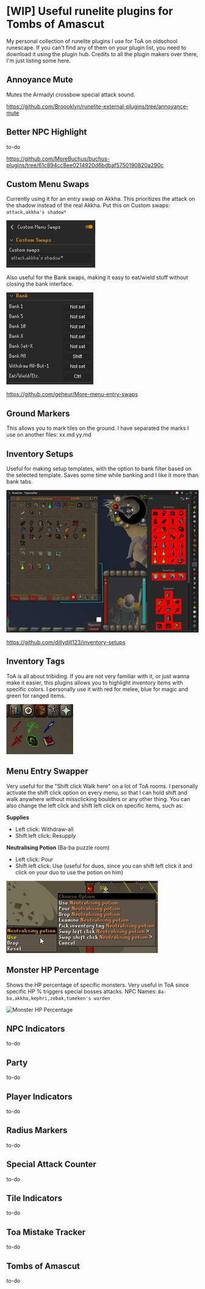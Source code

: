 # [WIP] Useful runelite plugins for Tombs of Amascut
My personal collection of runelite plugins I use for ToA on oldschool runescape. If you can't find any of them on your plugin list, you need to download it using the plugin hub. Credits to all the plugin makers over there, I'm just listing some here.
## Annoyance Mute
Mutes the Armadyl crossbow special attack sound.

https://github.com/Broooklyn/runelite-external-plugins/tree/annoyance-mute
## Better NPC Highlight
to-do

https://github.com/MoreBuchus/buchus-plugins/tree/61c894cc8ee0214920d6bdbaf5750190820a290c
## Custom Menu Swaps
Currently using it for an entry swap on Akkha. This prioritizes the attack on the shadow instead of the real Akkha.
Put this on Custom swaps: `attack,akkha's shadow*`

![Custom swap configs](https://raw.githubusercontent.com/tipicodev/osrs-toa-plugins/main/imgs/custom_menu_swaps.png?sanitize=true)

Also useful for the Bank swaps, making it easy to eat/wield stuff without closing the bank interface.

![Custom swap configs 2](https://raw.githubusercontent.com/tipicodev/osrs-toa-plugins/main/imgs/custom_menu_swaps2.png?sanitize=true)

https://github.com/geheur/More-menu-entry-swaps

## Ground Markers
This allows you to mark tiles on the ground. I have separated the marks I use on another files:
xx.md
yy.md
 ## Inventory Setups
 Useful for making setup templates, with the option to bank filter based on the selected template. Saves some time while banking and I like it more than bank tabs.
 
![Inventory setup configs](https://raw.githubusercontent.com/tipicodev/osrs-toa-plugins/main/imgs/inventory_setups.png?sanitize=true)
 
https://github.com/dillydill123/inventory-setups
## Inventory Tags
ToA is all about tribiding. If you are not very familiar with it, or just wanna make it easier, this plugins allows you to highlight inventory items with specific colors. I personally use it with red for melee, blue for magic and green for ranged items.

![Inventory tags configs](https://raw.githubusercontent.com/tipicodev/osrs-toa-plugins/main/imgs/inventory_tags.png?sanitize=true)

## Menu Entry Swapper
Very useful for the "Shift click Walk here" on a lot of ToA rooms. I personally activate the shift click option on every menu, so that I can hold shift and walk anywhere without missclicking boulders or any other thing. You can also change the left click and shift left click on specific items, such as:

**Supplies**
- Left click: Withdraw-all
- Shift left click: Resupply

**Neutralising Potion** (Ba-ba puzzle room)
- Left click: Pour
- Shift left click: Use (useful for duos, since you can shift left click it and click on your duo to use the potion on him)

![Menu entry swapper configs](https://raw.githubusercontent.com/tipicodev/osrs-toa-plugins/main/imgs/menu_entry_swapper.png?sanitize=true)

## Monster HP Percentage
Shows the HP percentage of specific monsters. Very useful in ToA since specific HP % triggers special bosses attacks. NPC Names: `Ba-ba,akkha,kephri,zebak,tumeken's warden`

![Monster HP Percentage](https://camo.githubusercontent.com/209df2f8b6e178841a925c009f04856a34ee799cfe334e4ec63ef094eaa3eff3/68747470733a2f2f692e696d6775722e636f6d2f4430384f5048792e706e67)

## NPC Indicators
to-do
## Party
to-do
## Player Indicators
to-do
## Radius Markers
to-do
## Special Attack Counter
to-do
## Tile Indicators
to-do
## Toa Mistake Tracker
to-do
## Tombs of Amascut
to-do
